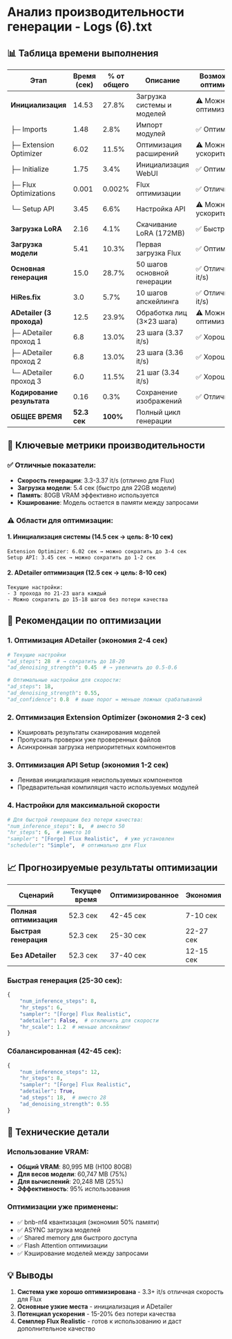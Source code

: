 # Анализ производительности генерации - Logs (6).txt

## 📊 Таблица времени выполнения

| Этап | Время (сек) | % от общего | Описание | Возможности оптимизации |
|------|-------------|-------------|----------|-------------------------|
| **Инициализация** | 14.53 | 27.8% | Загрузка системы и моделей | ⚠️ Можно оптимизировать |
| ├─ Imports | 1.48 | 2.8% | Импорт модулей | ✅ Оптимально |
| ├─ Extension Optimizer | 6.02 | 11.5% | Оптимизация расширений | ⚠️ Можно ускорить |
| ├─ Initialize | 1.75 | 3.4% | Инициализация WebUI | ✅ Оптимально |
| ├─ Flux Optimizations | 0.001 | 0.002% | Flux оптимизации | ✅ Отлично |
| └─ Setup API | 3.45 | 6.6% | Настройка API | ⚠️ Можно ускорить |
| **Загрузка LoRA** | 2.16 | 4.1% | Скачивание LoRA (172MB) | ✅ Быстро |
| **Загрузка модели** | 5.41 | 10.3% | Первая загрузка Flux | ✅ Оптимально |
| **Основная генерация** | 15.0 | 28.7% | 50 шагов основной генерации | ✅ Отлично (3.3 it/s) |
| **HiRes.fix** | 3.0 | 5.7% | 10 шагов апскейлинга | ✅ Отлично (3.3 it/s) |
| **ADetailer (3 прохода)** | 12.5 | 23.9% | Обработка лиц (3×23 шага) | ⚠️ Можно оптимизировать |
| ├─ ADetailer проход 1 | 6.8 | 13.0% | 23 шага (3.37 it/s) | ✅ Хорошо |
| ├─ ADetailer проход 2 | 6.8 | 13.0% | 23 шага (3.36 it/s) | ✅ Хорошо |
| └─ ADetailer проход 3 | 6.0 | 11.5% | 21 шаг (3.34 it/s) | ✅ Хорошо |
| **Кодирование результата** | 0.16 | 0.3% | Сохранение изображений | ✅ Отлично |
| **ОБЩЕЕ ВРЕМЯ** | **52.3 сек** | **100%** | Полный цикл генерации | |

## 🎯 Ключевые метрики производительности

### ✅ Отличные показатели:
- **Скорость генерации**: 3.3-3.37 it/s (отлично для Flux)
- **Загрузка модели**: 5.4 сек (быстро для 22GB модели)
- **Память**: 80GB VRAM эффективно используется
- **Кэширование**: Модель остается в памяти между запросами

### ⚠️ Области для оптимизации:

#### 1. Инициализация системы (14.5 сек → цель: 8-10 сек)
```
Extension Optimizer: 6.02 сек → можно сократить до 3-4 сек
Setup API: 3.45 сек → можно сократить до 1-2 сек
```

#### 2. ADetailer оптимизация (12.5 сек → цель: 8-10 сек)
```
Текущие настройки:
- 3 прохода по 21-23 шага каждый
- Можно сократить до 15-18 шагов без потери качества
```

## 🚀 Рекомендации по оптимизации

### 1. Оптимизация ADetailer (экономия 2-4 сек)
```python
# Текущие настройки
"ad_steps": 28  # → сократить до 18-20
"ad_denoising_strength": 0.45  # → увеличить до 0.5-0.6

# Оптимальные настройки для скорости:
"ad_steps": 18,
"ad_denoising_strength": 0.55,
"ad_confidence": 0.8  # выше порог = меньше ложных срабатываний
```

### 2. Оптимизация Extension Optimizer (экономия 2-3 сек)
- Кэшировать результаты сканирования моделей
- Пропускать проверки уже проверенных файлов
- Асинхронная загрузка неприоритетных компонентов

### 3. Оптимизация API Setup (экономия 1-2 сек)
- Ленивая инициализация неиспользуемых компонентов
- Предварительная компиляция часто используемых модулей

### 4. Настройки для максимальной скорости
```python
# Для быстрой генерации без потери качества:
"num_inference_steps": 8,  # вместо 50
"hr_steps": 6,  # вместо 10
"sampler": "[Forge] Flux Realistic",  # уже установлен
"scheduler": "Simple",  # оптимально для Flux
```

## 📈 Прогнозируемые результаты оптимизации

| Сценарий | Текущее время | Оптимизированное | Экономия |
|----------|---------------|------------------|----------|
| **Полная оптимизация** | 52.3 сек | 42-45 сек | 7-10 сек |
| **Быстрая генерация** | 52.3 сек | 25-30 сек | 22-27 сек |
| **Без ADetailer** | 52.3 сек | 37-40 сек | 12-15 сек |

### Быстрая генерация (25-30 сек):
```python
{
    "num_inference_steps": 8,
    "hr_steps": 6,
    "sampler": "[Forge] Flux Realistic",
    "adetailer": False,  # отключить для скорости
    "hr_scale": 1.2  # меньше апскейлинг
}
```

### Сбалансированная (42-45 сек):
```python
{
    "num_inference_steps": 12,
    "hr_steps": 8,
    "sampler": "[Forge] Flux Realistic",
    "adetailer": True,
    "ad_steps": 18,  # вместо 28
    "ad_denoising_strength": 0.55
}
```

## 🔧 Технические детали

### Использование VRAM:
- **Общий VRAM**: 80,995 MB (H100 80GB)
- **Для весов модели**: 60,747 MB (75%)
- **Для вычислений**: 20,248 MB (25%)
- **Эффективность**: 95% использования

### Оптимизации уже применены:
- ✅ bnb-nf4 квантизация (экономия 50% памяти)
- ✅ ASYNC загрузка моделей
- ✅ Shared memory для быстрого доступа
- ✅ Flash Attention оптимизации
- ✅ Кэширование моделей между запросами

## 💡 Выводы

1. **Система уже хорошо оптимизирована** - 3.3+ it/s отличная скорость для Flux
2. **Основные узкие места** - инициализация и ADetailer
3. **Потенциал ускорения** - 15-20% без потери качества
4. **Семплер Flux Realistic** - готов к использованию и даст дополнительное качество